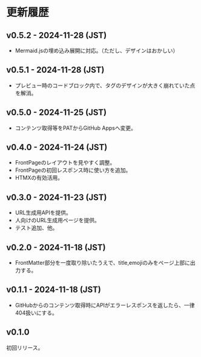 # 更新履歴

## v0.5.2 - 2024-11-28 (JST)

* Mermaid.jsの埋め込み展開に対応。（ただし、デザインはおかしい）

## v0.5.1 - 2024-11-28 (JST)

* プレビュー時のコードブロック内で、タグのデザインが大きく崩れていた点を解消。

## v0.5.0 - 2024-11-25 (JST)

* コンテンツ取得等をPATからGitHub Appsへ変更。

## v0.4.0 - 2024-11-24 (JST)

* FrontPageのレイアウトを見やすく調整。
* FrontPageの初回レスポンス時に使い方を追加。
* HTMXの有効活用。

## v0.3.0 - 2024-11-23 (JST)

* URL生成用APIを提供。
* 人向けのURL生成用ページを提供。
* テスト追加、他。

## v0.2.0 - 2024-11-18 (JST)

* FrontMatter部分を一度取り除いたうえで、title,emojiのみをページ上部に出力する。

## v0.1.1 - 2024-11-18 (JST)

* GitHubからのコンテンツ取得時にAPIがエラーレスポンスを返したら、一律404扱いにする。

## v0.1.0

初回リリース。
